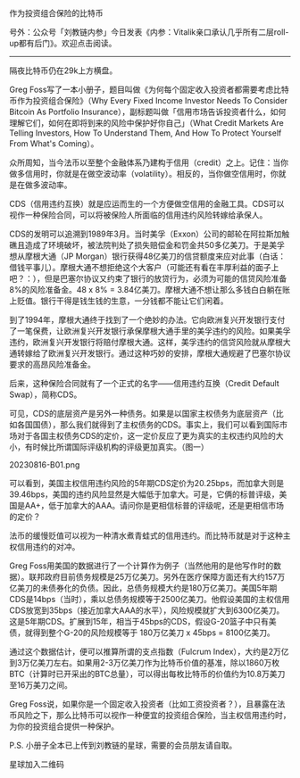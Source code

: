 
作为投资组合保险的比特币

号外：公众号「刘教链内参」今日发表《内参：Vitalik亲口承认几乎所有二层roll-up都有后门》。欢迎点击阅读。

* * *

隔夜比特币仍在29k上方横盘。

Greg Foss写了一本小册子，题目叫做《为何每个固定收入投资者都需要考虑比特币作为投资组合保险》（Why Every Fixed Income Investor Needs To Consider Bitcoin As Portfolio Insurance），副标题叫做「信用市场告诉投资者什么，如何理解它们，如何在即将到来的风险中保护好你自己」（What Credit Markets Are Telling Investors, How To Understand Them, And How To Protect Yourself From What's Coming）。

众所周知，当今法币以至整个金融体系乃建构于信用（credit）之上。记住：当你做多信用时，你就是在做空波动率（volatility）。相反的，当你做空信用时，你就是在做多波动率。

CDS（信用违约互换）就是应运而生的一个方便做空信用的金融工具。CDS可以视作一种保险合同，可以将被保险人所面临的信用违约风险转嫁给承保人。

CDS的发明可以追溯到1989年3月。当时美孚（Exxon）公司的邮轮在阿拉斯加触礁且造成了环境破坏，被法院判处了损失赔偿金和罚金共50多亿美刀。于是美孚想从摩根大通（JP Morgan）银行获得48亿美刀的信贷额度来应对此事（白话：借钱平事儿）。摩根大通不想拒绝这个大客户（可能还有看在丰厚利益的面子上吧？：），但是巴塞尔协议又约束了银行的放贷行为，必须为可能的信贷风险准备8%的风险准备金。48 x 8% = 3.84亿美刀。摩根大通不想让那么多钱白白躺在账上贬值。银行干得是钱生钱的生意，一分钱都不能让它们闲着。

到了1994年，摩根大通终于找到了一个绝妙的办法。它向欧洲复兴开发银行支付了一笔保费，让欧洲复兴开发银行承保摩根大通手里的美孚违约的风险。如果美孚违约，欧洲复兴开发银行将赔付摩根大通。这样，美孚违约的信贷风险就从摩根大通转嫁给了欧洲复兴开发银行。通过这种巧妙的安排，摩根大通规避了巴塞尔协议要求的高昂风险准备金。

后来，这种保险合同就有了一个正式的名字——信用违约互换（Credit Default Swap），简称CDS。

可见，CDS的底层资产是另外一种债务。如果是以国家主权债务为底层资产（比如各国国债），那么我们就得到了主权债务的CDS。事实上，我们可以看到国际市场对于各国主权债务CDS的定价，这一定价反应了更为真实的主权违约风险的大小，有时候比所谓国际评级机构的评级更加真实。（图一）

20230816-B01.png

可以看到，美国主权信用违约风险的5年期CDS定价为20.25bps，而加拿大则是39.46bps，美国的违约风险显然是大幅低于加拿大。可是，它俩的标普评级，美国是AA+，低于加拿大的AAA。请问你是更相信标普的评级呢，还是更相信市场的定价？

法币的缓慢贬值可以视为一种清水煮青蛙式的信用违约。而比特币就是对于这种主权信用违约的对冲。

Greg Foss用美国的数据进行了一个计算作为例子（当然他用的是他写作时的数据）。联邦政府目前债务规模是25万亿美刀。另外在医疗保障方面还有大约157万亿美刀的未债券化的负债。因此，总债务规模大约是180万亿美刀。美国5年期CDS是14bps（当时），乘以总债务规模等于2500亿美刀。他假设美国的主权信用CDS放宽到35bps（接近加拿大AAA的水平），风险规模就扩大到6300亿美刀。这是5年期CDS。扩展到15年，相当于45bps的CDS，假设G-20篮子中只有美债，就得到整个G-20的风险规模等于 180万亿美刀 x 45bps = 8100亿美刀。

通过这个数据估计，便可以推算所谓的支点指数（Fulcrum Index），大约是2万亿到3万亿美刀左右。如果用2-3万亿美刀作为比特币价值的基准，除以1860万枚BTC（计算时已开采出的BTC总量），可以得出每枚比特币的价值约为10.8万美刀至16万美刀之间。

Greg Foss说，如果你是一个固定收入投资者（比如工资投资者？），且暴露在法币风险之下，那么比特币可以视作一种便宜的投资组合保险，当主权信用违约时，为你的投资组合提供一种保护。


P.S. 小册子全本已上传到刘教链的星球，需要的会员朋友请自取。

星球加入二维码

